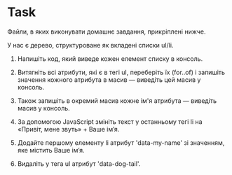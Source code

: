 # Task

Файли, в яких виконувати домашнє завдання, прикріплені нижче.

У нас є дерево, структуроване як вкладені списки ul/li.

1. Напишіть код, який виведе кожен елемент списку в консоль.

2. Витягніть всі атрибути, які є в тегі ul, переберіть їх (for..of) і запишіть значення кожного атрибута в масив — виведіть цей масив у консоль.

3. Також запишіть в окремий масив кожне ім'я атрибута — виведіть масив у консоль.

4. За допомогою JavaScript змініть текст у останньому тегі li на «Привіт, мене звуть» + Ваше ім’я.

5. Додайте першому елементу li атрибут 'data-my-name' зі значенням, яке містить Ваше ім’я.

6. Видаліть у тега ul атрибут 'data-dog-tail'.